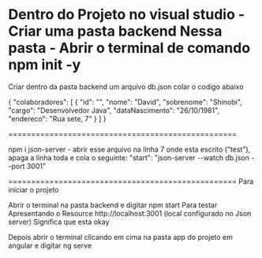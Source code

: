 
Dentro do Projeto no visual studio - Criar uma pasta backend
Nessa pasta - Abrir o terminal de comando
npm init -y
==================================================

Criar dentro da pasta backend um arquivo
db.json
colar o codigo abaixo

{
  "colaboradores": [
    {
      "id": "",
      "nome": "David",
      "sobrenome": "Shinobi",
      "cargo": "Desenvolvedor Java",
      "dataNascimento": "26/10/1981",
      "endereco": "Rua sete, 7"
    }
  ]
}

==================================================

npm i json-server - abrir esse arquivo
na linha 7 onde esta escrito ("test"), apaga a linha toda e cola o seguinte:
"start": "json-server --watch db.json --port 3001"


==================================================
Para iniciar o projeto

Abrir o terminal na pasta backend e digitar npm start
Para testar
Apresentando o Resource 
http://localhost:3001 (local configurado no Json server)
Significa que esta okay

Depois abrir o terminal clicando em cima na pasta app do projeto em angular e digitar ng serve
